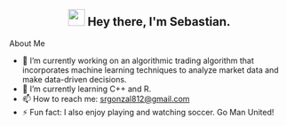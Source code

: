 

<h2 align="center"> <img src="https://emojis.slackmojis.com/emojis/images/1531849430/4246/blob-sunglasses.gif?1531849430" width="30px"/> Hey there, I'm Sebastian.</h2>

<p1>About Me</p1>
  - 🔭 I’m currently working on an algorithmic trading algorithm that incorporates machine learning techniques to analyze market data and make data-driven decisions.
  - 🌱 I’m currently learning C++ and R.
  - 📫 How to reach me: srgonzal812@gmail.com
  - ⚡ Fun fact: I also enjoy playing and watching soccer. Go Man United!



<!--

<div align="center">
  <img src="https://media.giphy.com/media/dWesBcTLavkZuG35MI/giphy.gif" width="600" height="300"/>
</div>
**Seb-G0/Seb-G0** is a ✨ _special_ ✨ repository because its `README.md` (this file) appears on your GitHub profile.

Here are some ideas to get you started:

- 🔭 I’m currently working on ...
- 🌱 I’m currently learning ...
- 👯 I’m looking to collaborate on ...
- 🤔 I’m looking for help with ...
- 💬 Ask me about ...
- 📫 How to reach me: ...
- 😄 Pronouns: ...
- ⚡ Fun fact: ...
-->
